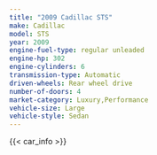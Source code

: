 ```yaml
---
title: "2009 Cadillac STS"
make: Cadillac
model: STS
year: 2009
engine-fuel-type: regular unleaded
engine-hp: 302
engine-cylinders: 6
transmission-type: Automatic
driven-wheels: Rear wheel drive
number-of-doors: 4
market-category: Luxury,Performance
vehicle-size: Large
vehicle-style: Sedan
---
```


{{< car_info >}}
